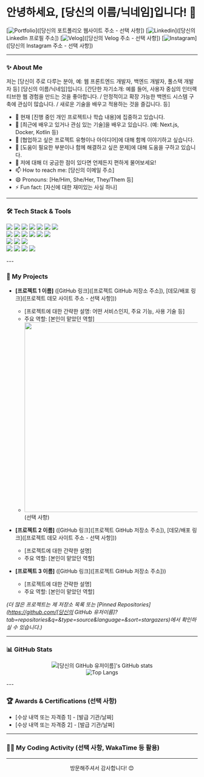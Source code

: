 # 안녕하세요, [당신의 이름/닉네임]입니다! 👋

[![Portfolio](https://img.shields.io/badge/Portfolio-Web-blue?style=for-the-badge&logo=GoogleChrome)]([당신의 포트폴리오 웹사이트 주소 - 선택 사항])
[![Linkedin](https://img.shields.io/badge/LinkedIn-0077B5?style=for-the-badge&logo=linkedin&logoColor=white)]([당신의 LinkedIn 프로필 주소])
[![Velog](https://img.shields.io/badge/Velog-20C997?style=for-the-badge&logo=Vimeo&logoColor=white)]([당신의 Velog 주소 - 선택 사항])
[![Instagram](https://img.shields.io/badge/Instagram-E4405F?style=for-the-badge&logo=instagram&logoColor=white)]([당신의 Instagram 주소 - 선택 사항])

---

### ✨ About Me

저는 [당신이 주로 다루는 분야, 예: 웹 프론트엔드 개발자, 백엔드 개발자, 풀스택 개발자 등] [당신의 이름/닉네임]입니다.
[간단한 자기소개: 예를 들어, 사용자 중심의 인터랙티브한 웹 경험을 만드는 것을 좋아합니다. / 안정적이고 확장 가능한 백엔드 시스템 구축에 관심이 많습니다. / 새로운 기술을 배우고 적용하는 것을 즐깁니다. 등]

- 🔭 현재 [진행 중인 개인 프로젝트나 학습 내용]에 집중하고 있습니다.
- 🌱 [최근에 배우고 있거나 관심 있는 기술]을 배우고 있습니다. (예: Next.js, Docker, Kotlin 등)
- 👯 [협업하고 싶은 프로젝트 유형이나 아이디어]에 대해 함께 이야기하고 싶습니다.
- 🤔 [도움이 필요한 부분이나 함께 해결하고 싶은 문제]에 대해 도움을 구하고 있습니다.
- 💬 저에 대해 더 궁금한 점이 있다면 언제든지 편하게 물어보세요!
- 📫 How to reach me: [당신의 이메일 주소]
- 😄 Pronouns: [He/Him, She/Her, They/Them 등]
- ⚡ Fun fact: [자신에 대한 재미있는 사실 하나]

---

### 🛠️ Tech Stack & Tools

<p align="left">
  <img src="https://img.shields.io/badge/HTML5-E34F26?style=for-the-badge&logo=html5&logoColor=white">
  <img src="https://img.shields.io/badge/CSS3-1572B6?style=for-the-badge&logo=css3&logoColor=white">
  <img src="https://img.shields.io/badge/JavaScript-F7DF1E?style=for-the-badge&logo=javascript&logoColor=black">
  <img src="https://img.shields.io/badge/TypeScript-3178C6?style=for-the-badge&logo=typescript&logoColor=white">
  <img src="https://img.shields.io/badge/React-61DAFB?style=for-the-badge&logo=react&logoColor=black">
  <img src="https://img.shields.io/badge/Vue.js-4FC08D?style=for-the-badge&logo=vue.js&logoColor=white">
  <img src="https://img.shields.io/badge/Next.js-000000?style=for-the-badge&logo=next.js&logoColor=white">
  <br>
  <img src="https://img.shields.io/badge/Node.js-339933?style=for-the-badge&logo=Node.js&logoColor=white">
  <img src="https://img.shields.io/badge/Express-000000?style=for-the-badge&logo=express&logoColor=white">
  <img src="https://img.shields.io/badge/Python-3776AB?style=for-the-badge&logo=python&logoColor=white">
  <img src="https://img.shields.io/badge/Django-092E20?style=for-the-badge&logo=django&logoColor=white">
  <img src="https://img.shields.io/badge/Java-007396?style=for-the-badge&logo=java&logoColor=white">
  <img src="https://img.shields.io/badge/Spring-6DB33F?style=for-the-badge&logo=spring&logoColor=white">
  <br>
  <img src="https://img.shields.io/badge/MySQL-4479A1?style=for-the-badge&logo=mysql&logoColor=white">
  <img src="https://img.shields.io/badge/PostgreSQL-4169E1?style=for-the-badge&logo=postgresql&logoColor=white">
  <img src="https://img.shields.io/badge/MongoDB-47A248?style=for-the-badge&logo=mongodb&logoColor=white">
  <br>
  <img src="https://img.shields.io/badge/Git-F05032?style=for-the-badge&logo=git&logoColor=white">
  <img src="https://img.shields.io/badge/GitHub-181717?style=for-the-badge&logo=github&logoColor=white">
  <img src="https://img.shields.io/badge/Docker-2496ED?style=for-the-badge&logo=docker&logoColor=white">
  <img src="https://img.shields.io/badge/AWS-232F3E?style=for-the-badge&logo=amazonaws&logoColor=white">
</p>
---

### 🚀 My Projects

* **[프로젝트 1 이름]** ([GitHub 링크]([프로젝트 GitHub 저장소 주소]), [데모/배포 링크]([프로젝트 데모 사이트 주소 - 선택 사항]))
    * [프로젝트에 대한 간략한 설명: 어떤 서비스인지, 주요 기능, 사용 기술 등]
    * 주요 역할: [본인이 맡았던 역할]
    * <img src="[프로젝트 스크린샷 이미지 URL 또는 상대 경로]" width="500"> (선택 사항)

* **[프로젝트 2 이름]** ([GitHub 링크]([프로젝트 GitHub 저장소 주소]), [데모/배포 링크]([프로젝트 데모 사이트 주소 - 선택 사항]))
    * [프로젝트에 대한 간략한 설명]
    * 주요 역할: [본인이 맡았던 역할]

* **[프로젝트 3 이름]** ([GitHub 링크]([프로젝트 GitHub 저장소 주소]))
    * [프로젝트에 대한 간략한 설명]
    * 주요 역할: [본인이 맡았던 역할]

_(더 많은 프로젝트는 제 저장소 목록 또는 [Pinned Repositories](https://github.com/[당신의 GitHub 유저이름]?tab=repositories&q=&type=source&language=&sort=stargazers)에서 확인하실 수 있습니다.)_

---

### 📊 GitHub Stats

<p align="center">
  <img src="https://github-readme-stats.vercel.app/api?username=[당신의 GitHub 유저이름]&show_icons=true&theme=radical" alt="[당신의 GitHub 유저이름]'s GitHub stats"/>
  <br/>
  <img src="https://github-readme-stats.vercel.app/api/top-langs/?username=[당신의 GitHub 유저이름]&layout=compact&theme=radical" alt="Top Langs" />
</p>
---

### 🏆 Awards & Certifications (선택 사항)

* [수상 내역 또는 자격증 1] - [발급 기관/날짜]
* [수상 내역 또는 자격증 2] - [발급 기관/날짜]

---

### 🧑‍💻 My Coding Activity (선택 사항, WakaTime 등 활용)
---

<p align="center">
  방문해주셔서 감사합니다! 😊
</p>
